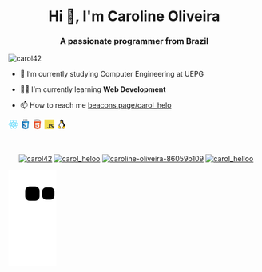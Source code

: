 <h1 align="center">Hi 👋, I'm Caroline Oliveira</h1>
<h3 align="center">A passionate programmer from Brazil</h3>

<p align="left"> <img src="https://komarev.com/ghpvc/?username=carol42" alt="carol42" /> </p>

- 🔭 I’m currently studying Computer Engineering at UEPG

- 👨‍💻 I’m currently learning **Web Development**

-  📫 How to reach me [beacons.page/carol_helo](https://beacons.page/carol_helo)


<p align="left">
<img src="https://github.com/devicons/devicon/blob/master/icons/react/react-original.svg" alt="react" width="20" height="20"/>
<img src="https://github.com/devicons/devicon/blob/master/icons/css3/css3-original-wordmark.svg" alt="css3" width="20" height="20"/>
<img src="https://github.com/devicons/devicon/blob/master/icons/html5/html5-original-wordmark.svg" alt="html5" width="20" height="20"/>
<img src="https://github.com/devicons/devicon/blob/master/icons/javascript/javascript-original.svg" alt="javascript" width="20" height="20"/>
<img src="https://github.com/devicons/devicon/blob/master/icons/linux/linux-original.svg" alt="linux" width="20" height="20"/>
</p>  

<p align="center"> 
<a href="https://codepen.io/carol42" target="blank"><img align="center" src="https://cdn.jsdelivr.net/npm/simple-icons@3.0.1/icons/codepen.svg" alt="carol42" height="20" width="20" /></a>
<a href="https://twitter.com/carol_heloo" target="blank"><img align="center" src="https://cdn.jsdelivr.net/npm/simple-icons@3.0.1/icons/twitter.svg" alt="carol_heloo" height="20" width="20" /></a>
<a href="https://linkedin.com/in/caroline-oliveira-86059b109" target="blank"><img align="center" src="https://cdn.jsdelivr.net/npm/simple-icons@3.0.1/icons/linkedin.svg" alt="caroline-oliveira-86059b109" height="20" width="20" /></a>
<a href="https://instagram.com/carol_helloo" target="blank"><img align="center" src="https://cdn.jsdelivr.net/npm/simple-icons@3.0.1/icons/instagram.svg" alt="carol_helloo" height="20" width="20" /></a>
</p>

![Snake animation](https://github.com/Carol42/Carol42/blob/output/github-contribution-grid-snake.svg)
